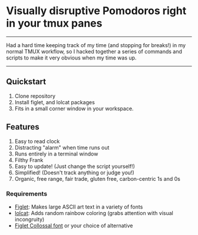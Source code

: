 # Visually disruptive Pomodoros right in your tmux panes

***
Had a hard time keeping track of my time (and stopping for breaks!) in my normal TMUX workflow, so I hacked
together a series of commands and scripts to make it very obvious when my time was up.
***

## Quickstart
1. Clone repository
2. Install figlet, and lolcat packages
3. Fits in a small corner window in your workspace.

## Features
1. Easy to read clock
2. Distracting "alarm" when time runs out
3. Runs entirely in a terminal window
4. Filthy Frank
5. Easy to update! (Just change the script yourself!)
6. Simplified! (Doesn't track anything or judge you!)
7. Organic, free range, fair trade, gluten free, carbon-centric 1s and 0s

### Requirements
- [Figlet](http://www.figlet.org): Makes large ASCII art text in a variety of fonts
- [lolcat](https://github.com/busyloop/lolcat): Adds random rainbow coloring (grabs attention with visual incongruity)
- [Figlet Collossal font](http://www.figlet.org/fontdb_example.cgi?font=colossal.flf) or your choice of alternative

